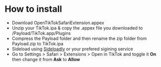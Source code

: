 # How to install
  - Download OpenTikTokSafariExtension.appex 
  - Unzip your TikTok.ipa & copy the .appex file you downloaded to /Payload/TikTok.app/Plugins
  - Compress the Payload folder and then rename the zip folder from Payload.zip to TikTok.ipa 
  - Sideload using [Sideloadly](https://sideloadly.io/) or your prefered sigining service
  - Go to Settings > Safari > Extensions > Open in TikTok and toggle it **On** then change it from **Ask** to **Allow** 
